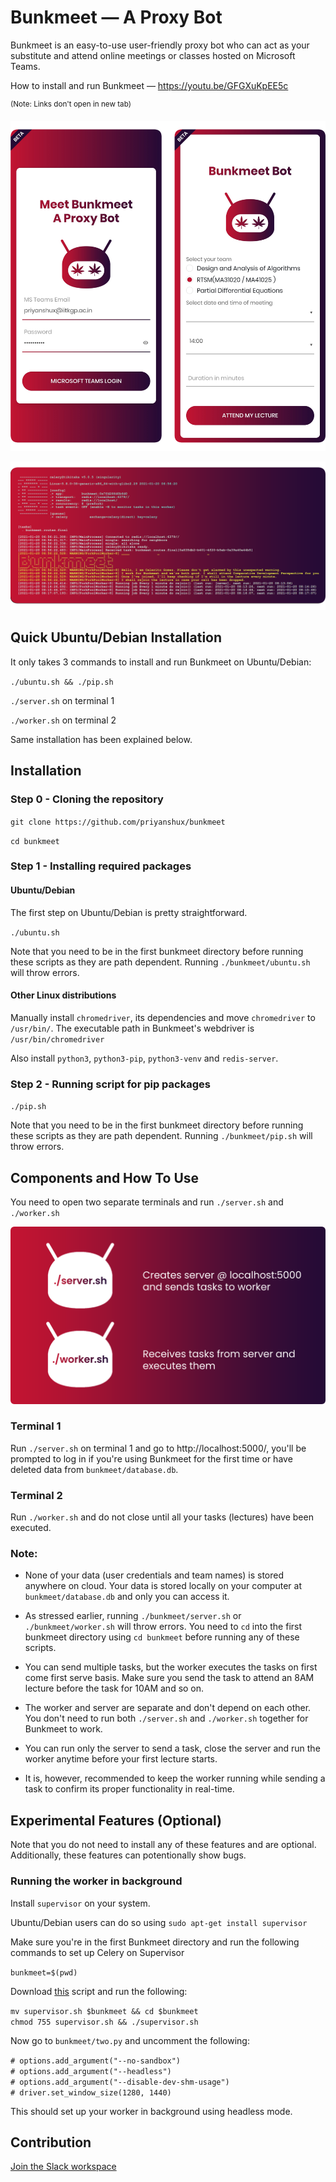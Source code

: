 # Bunkmeet — A Proxy Bot
Bunkmeet is an easy-to-use user-friendly proxy bot who can act as your substitute and attend online meetings or classes hosted on Microsoft Teams.

How to install and run Bunkmeet — https://youtu.be/GFGXuKpEE5c

<sup>(Note: Links don't open in new tab)</sup>

![Bunkmeet](https://github.com/priyanshux/bunkmeet/blob/media/images/readme.png?raw=true "Bunkmeet")

![Worker](https://github.com/priyanshux/bunkmeet/blob/media/images/worker.png?raw=true "Worker")

## Quick Ubuntu/Debian Installation

It only takes 3 commands to install and run Bunkmeet on Ubuntu/Debian:

`./ubuntu.sh && ./pip.sh`

 `./server.sh`  on terminal 1

`./worker.sh` on terminal 2

Same installation has been explained below.

## Installation

### Step 0 - Cloning the repository
`git clone https://github.com/priyanshux/bunkmeet`

`cd bunkmeet`

### Step 1 - Installing required packages
#### Ubuntu/Debian
The first step on Ubuntu/Debian is pretty straightforward.

`./ubuntu.sh`

Note that you need to be in the first bunkmeet directory before running these scripts as they are path dependent. Running `./bunkmeet/ubuntu.sh` will throw errors.

#### Other Linux distributions

Manually install `chromedriver`, its dependencies and move `chromedriver` to `/usr/bin/`. The executable path in Bunkmeet's webdriver is `/usr/bin/chromedriver`

Also install `python3`, `python3-pip`, `python3-venv` and `redis-server`.

### Step 2 - Running script for pip packages

`./pip.sh`

Note that you need to be in the first bunkmeet directory before running these scripts as they are path dependent. Running `./bunkmeet/pip.sh` will throw errors.

## Components and How To Use

You need to open two separate terminals and run `./server.sh` and `./worker.sh`

![Components](https://github.com/priyanshux/bunkmeet/blob/media/images/components.png?raw=true "Components")

### Terminal 1

Run `./server.sh` on terminal 1 and go to http://localhost:5000/, you'll be prompted to log in if you're using Bunkmeet for the first time or have deleted data from `bunkmeet/database.db`.

### Terminal 2

Run `./worker.sh`  and do not close until all your tasks (lectures) have been executed.

### Note:

- None of your data (user credentials and team names) is stored anywhere on cloud. Your data is stored locally on your computer at `bunkmeet/database.db` and only you can access it.

- As stressed earlier, running `./bunkmeet/server.sh` or `./bunkmeet/worker.sh` will throw errors. You need to `cd` into the first bunkmeet directory using `cd bunkmeet` before running any of these scripts.

- You can send multiple tasks, but the worker executes the tasks on first come first serve basis. Make sure you send the task to attend an 8AM lecture before the task for 10AM and so on.

- The worker and server are separate and don't depend on each other. You don't need to run both `./server.sh` and `./worker.sh` together for Bunkmeet to work.

- You can run only the server to send a task, close the server and run the worker anytime before your first lecture starts.

- It is, however, recommended to keep the worker running while sending a task to confirm its proper functionality in real-time.

## Experimental Features (Optional)

Note that you do not need to install any of these features and are optional. Additionally, these features can potentionally show bugs.

### Running the worker in background

Install `supervisor` on your system.

Ubuntu/Debian users can do so using `sudo apt-get install supervisor`

Make sure you're in the first Bunkmeet directory and run the following commands to set up Celery on Supervisor

`bunkmeet=$(pwd)`

Download [this](https://github.com/priyanshux/bunkmeet/blob/media/supervisor.sh) script and run the following:

`mv supervisor.sh $bunkmeet && cd $bunkmeet`<br>
`chmod 755 supervisor.sh && ./supervisor.sh`

Now go to `bunkmeet/two.py` and uncomment the following:

`# options.add_argument("--no-sandbox")`<br>
`# options.add_argument("--headless")`<br>
`# options.add_argument("--disable-dev-shm-usage")`<br>
`# driver.set_window_size(1280, 1440)`

This should set up your worker in background using headless mode.

## Contribution

[Join the Slack workspace](https://join.slack.com/t/newworkspace-wb25163/shared_invite/zt-l6pk72r7-fp07w8NPtK0Z4_DHosrhBg)

